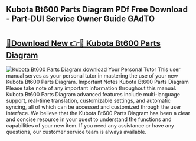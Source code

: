 ## Kubota Bt600 Parts Diagram PDf Free Download - Part-DUl Service Owner Guide GAdTO

# <h2><a href="http://dfna5rk.blite.top/?on=Kubota+Bt600+Parts+Diagram">🔗Download New 👉🔴 Kubota Bt600 Parts Diagram</a></h2>

[![Kubota Bt600 Parts Diagram download](https://i.imgur.com/lujVjoI.png)](http://dfna5rk.blite.top/?on=Kubota+Bt600+Parts+Diagram)
Your Personal Tutor This user manual serves as your personal tutor in mastering the use of your new Kubota Bt600 Parts Diagram. Important Notes Kubota Bt600 Parts Diagram Please take note of any important information throughout this manual. Kubota Bt600 Parts Diagram advanced features include multi-language support, real-time translation, customizable settings, and automatic syncing, all of which can be accessed and customized through the user interface. We believe that the Kubota Bt600 Parts Diagram has been a clear and concise resource in your quest to understand the functions and capabilities of your new item. If you need any assistance or have any questions, our customer service team is always available.
